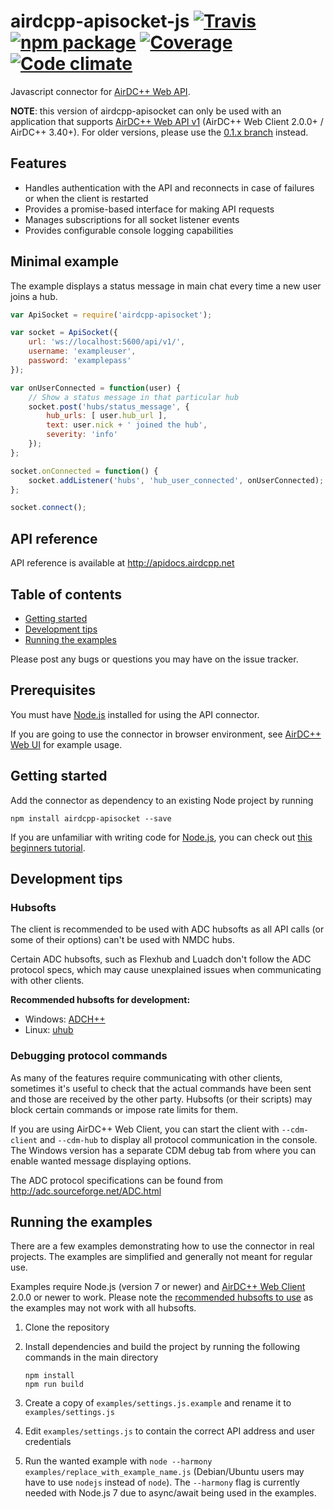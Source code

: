 # airdcpp-apisocket-js [![Travis][build-badge]][build] [![npm package][npm-badge]][npm] [![Coverage][coverage-badge]][coverage] [![Code climate][climate-badge]][climate]

Javascript connector for [AirDC++ Web API](https://github.com/airdcpp/airdcpp-webapi).

**NOTE**: this version of airdcpp-apisocket can only be used with an application that supports [AirDC++ Web API v1](http://docs.airdcpp.apiary.io/#introduction/version-history) (AirDC++ Web Client 2.0.0+ / AirDC++ 3.40+). For older versions, please use the [0.1.x branch](https://github.com/airdcpp-web/airdcpp-apisocket-js/tree/0.1.x) instead.

## Features

- Handles authentication with the API and reconnects in case of failures or when the client is restarted
- Provides a promise-based interface for making API requests
- Manages subscriptions for all socket listener events
- Provides configurable console logging capabilities

## Minimal example

The example displays a status message in main chat every time a new user joins a hub.

```javascript
var ApiSocket = require('airdcpp-apisocket');

var socket = ApiSocket({
	url: 'ws://localhost:5600/api/v1/',
	username: 'exampleuser',
	password: 'examplepass'
});

var onUserConnected = function(user) {
	// Show a status message in that particular hub
	socket.post('hubs/status_message', {
		hub_urls: [ user.hub_url ],
		text: user.nick + ' joined the hub',
		severity: 'info'
	});
};

socket.onConnected = function() {
	socket.addListener('hubs', 'hub_user_connected', onUserConnected);
};

socket.connect();
```

## API reference

API reference is available at http://apidocs.airdcpp.net

## Table of contents

 * [Getting started](#getting-started)
 * [Development tips](#development-tips)
 * [Running the examples](#running-the-examples)
 
Please post any bugs or questions you may have on the issue tracker.

## Prerequisites

You must have [Node.js](https://nodejs.org) installed for using the API connector.

If you are going to use the connector in browser environment, see [AirDC++ Web UI](https://github.com/airdcpp-web/airdcpp-webui/blob/master/src/services/SocketService.js) for example usage.

## Getting started

Add the connector as dependency to an existing Node project by running 

``npm install airdcpp-apisocket --save``

If you are unfamiliar with writing code for [Node.js](https://nodejs.org), you can check out [this beginners tutorial](http://blog.modulus.io/absolute-beginners-guide-to-nodejs).

## Development tips

### Hubsofts

The client is recommended to be used with ADC hubsofts as all API calls (or some of their options) can't be used with NMDC hubs.

Certain ADC hubsofts, such as Flexhub and Luadch don't follow the ADC protocol specs, which may cause unexplained issues when communicating with other clients.

**Recommended hubsofts for development:**

- Windows: [ADCH++](http://adchpp.sourceforge.net/)
- Linux: [uhub](https://www.uhub.org/)


### Debugging protocol commands

As many of the features require communicating with other clients, sometimes it's useful to check that the actual commands have been sent and those are received by the other party. Hubsofts (or their scripts) may block certain commands or impose rate limits for them.

If you are using AirDC++ Web Client, you can start the client with ``--cdm-client`` and ``--cdm-hub`` to display all protocol communication in the console. The Windows version has a separate CDM debug tab from where you can enable wanted message displaying options.

The ADC protocol specifications can be found from http://adc.sourceforge.net/ADC.html

## Running the examples

There are a few examples demonstrating how to use the connector in real projects. The examples are simplified and generally not meant for regular use.

Examples require Node.js (version 7 or newer) and [AirDC++ Web Client](https://airdcpp-web.github.io) 2.0.0 or newer to work. Please note the [recommended hubsofts to use](#hubsofts) as the examples may not work with all hubsofts.

1. Clone the repository
2. Install dependencies and build the project by running the following commands in the main directory

    ```
    npm install
    npm run build
    ``` 
3. Create a copy of ``examples/settings.js.example`` and rename it to ``examples/settings.js``
4. Edit ``examples/settings.js`` to contain the correct API address and user credentials
5. Run the wanted example with ``node --harmony examples/replace_with_example_name.js`` (Debian/Ubuntu users may have to use `nodejs` instead of `node`). The ``--harmony`` flag is currently needed with Node.js 7 due to async/await being used in the examples.

[build-badge]: https://img.shields.io/travis/airdcpp-web/airdcpp-apisocket-js/master.svg?style=flat-square
[build]: https://travis-ci.org/airdcpp-web/airdcpp-apisocket-js

[npm-badge]: https://img.shields.io/npm/v/airdcpp-apisocket.svg?style=flat-square
[npm]: https://www.npmjs.org/package/airdcpp-apisocket

[climate-badge]: https://codeclimate.com/github/airdcpp-web/airdcpp-apisocket-js/badges/gpa.svg
[climate]: https://codeclimate.com/github/airdcpp-web/airdcpp-apisocket-js

[coverage-badge]: https://codecov.io/gh/airdcpp-web/airdcpp-apisocket-js/branch/master/graph/badge.svg
[coverage]: https://codecov.io/gh/airdcpp-web/airdcpp-apisocket-js
